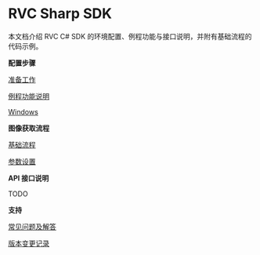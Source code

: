 # RVC Sharp SDK

本文档介绍 RVC C# SDK 的环境配置、例程功能与接口说明，并附有基础流程的代码示例。

**配置步骤**

[准备工作](Steps/Prerequisite.md)

[例程功能说明](Steps/CSharpExample.md)

[Windows](Steps/CSharpWindows.md)

**图像获取流程**

[基础流程](Process/CSharpProcess.md)

[参数设置](Process/CSharpParameter.md)

**API 接口说明**

TODO

**支持**

[常见问题及解答](Support/FAQ.md)

[版本变更记录](Support/Changelog.md)

<!--
# Welcome to MkDocs

For full documentation visit [mkdocs.org](https://www.mkdocs.org).

## Commands

* `mkdocs new [dir-name]` - Create a new project.
* `mkdocs serve` - Start the live-reloading docs server.
* `mkdocs build` - Build the documentation site.
* `mkdocs -h` - Print help message and exit.

## Project layout

    mkdocs.yml    # The configuration file.
    docs/
        index.md  # The documentation homepage.
        ...       # Other markdown pages, images and other files.
-->
